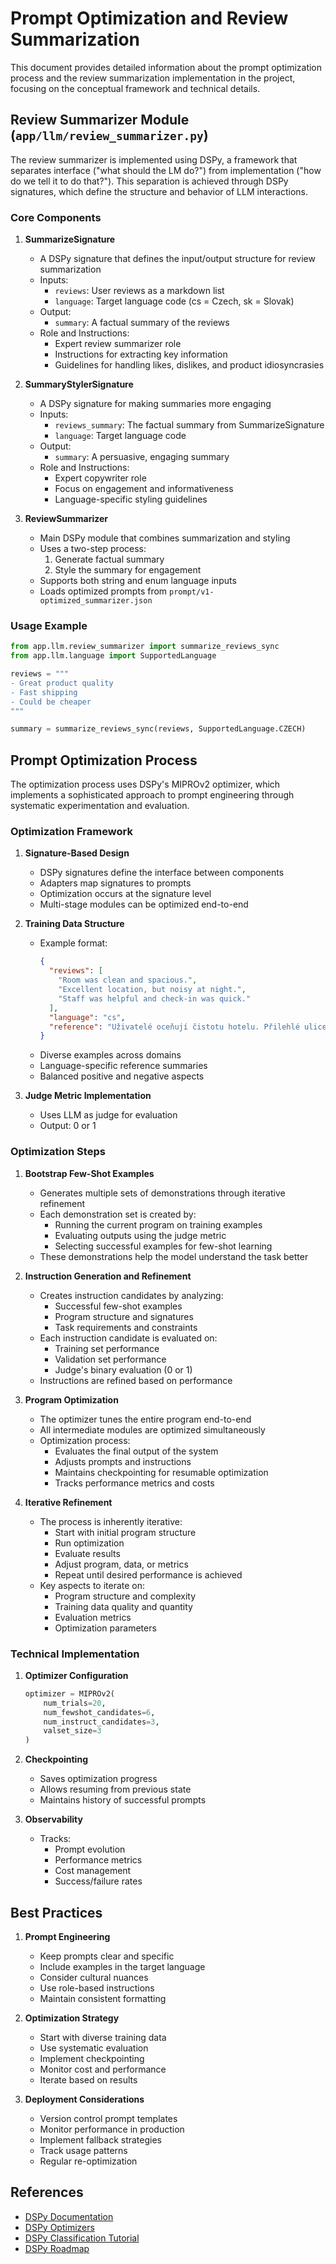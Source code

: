 # Prompt Optimization and Review Summarization

This document provides detailed information about the prompt optimization process and the review summarization implementation in the project, focusing on the conceptual framework and technical details.

## Review Summarizer Module (`app/llm/review_summarizer.py`)

The review summarizer is implemented using DSPy, a framework that separates interface ("what should the LM do?") from implementation ("how do we tell it to do that?"). This separation is achieved through DSPy signatures, which define the structure and behavior of LLM interactions.

### Core Components

1. **SummarizeSignature**
   - A DSPy signature that defines the input/output structure for review summarization
   - Inputs:
     - `reviews`: User reviews as a markdown list
     - `language`: Target language code (cs = Czech, sk = Slovak)
   - Output:
     - `summary`: A factual summary of the reviews
   - Role and Instructions:
     - Expert review summarizer role
     - Instructions for extracting key information
     - Guidelines for handling likes, dislikes, and product idiosyncrasies

2. **SummaryStylerSignature**
   - A DSPy signature for making summaries more engaging
   - Inputs:
     - `reviews_summary`: The factual summary from SummarizeSignature
     - `language`: Target language code
   - Output:
     - `summary`: A persuasive, engaging summary
   - Role and Instructions:
     - Expert copywriter role
     - Focus on engagement and informativeness
     - Language-specific styling guidelines

3. **ReviewSummarizer**
   - Main DSPy module that combines summarization and styling
   - Uses a two-step process:
     1. Generate factual summary
     2. Style the summary for engagement
   - Supports both string and enum language inputs
   - Loads optimized prompts from `prompt/v1-optimized_summarizer.json`

### Usage Example

```python
from app.llm.review_summarizer import summarize_reviews_sync
from app.llm.language import SupportedLanguage

reviews = """
- Great product quality
- Fast shipping
- Could be cheaper
"""

summary = summarize_reviews_sync(reviews, SupportedLanguage.CZECH)
```

## Prompt Optimization Process

The optimization process uses DSPy's MIPROv2 optimizer, which implements a sophisticated approach to prompt engineering through systematic experimentation and evaluation.

### Optimization Framework

1. **Signature-Based Design**
   - DSPy signatures define the interface between components
   - Adapters map signatures to prompts
   - Optimization occurs at the signature level
   - Multi-stage modules can be optimized end-to-end

2. **Training Data Structure**
   - Example format:
     ```json
     {
       "reviews": [
         "Room was clean and spacious.",
         "Excellent location, but noisy at night.",
         "Staff was helpful and check-in was quick."
       ],
       "language": "cs",
       "reference": "Uživatelé oceňují čistotu hotelu. Přilehlé ulice jsou hlučné."
     }
     ```
   - Diverse examples across domains
   - Language-specific reference summaries
   - Balanced positive and negative aspects

3. **Judge Metric Implementation**
   - Uses LLM as judge for evaluation
   - Output: 0 or 1

### Optimization Steps

1. **Bootstrap Few-Shot Examples**
   - Generates multiple sets of demonstrations through iterative refinement
   - Each demonstration set is created by:
     - Running the current program on training examples
     - Evaluating outputs using the judge metric
     - Selecting successful examples for few-shot learning
   - These demonstrations help the model understand the task better

2. **Instruction Generation and Refinement**
   - Creates instruction candidates by analyzing:
     - Successful few-shot examples
     - Program structure and signatures
     - Task requirements and constraints
   - Each instruction candidate is evaluated on:
     - Training set performance
     - Validation set performance
     - Judge's binary evaluation (0 or 1)
   - Instructions are refined based on performance

3. **Program Optimization**
   - The optimizer tunes the entire program end-to-end
   - All intermediate modules are optimized simultaneously
   - Optimization process:
     - Evaluates the final output of the system
     - Adjusts prompts and instructions
     - Maintains checkpointing for resumable optimization
     - Tracks performance metrics and costs

4. **Iterative Refinement**
   - The process is inherently iterative:
     - Start with initial program structure
     - Run optimization
     - Evaluate results
     - Adjust program, data, or metrics
     - Repeat until desired performance is achieved
   - Key aspects to iterate on:
     - Program structure and complexity
     - Training data quality and quantity
     - Evaluation metrics
     - Optimization parameters

### Technical Implementation

1. **Optimizer Configuration**
   ```python
   optimizer = MIPROv2(
       num_trials=20,
       num_fewshot_candidates=6,
       num_instruct_candidates=3,
       valset_size=3
   )
   ```

2. **Checkpointing**
   - Saves optimization progress
   - Allows resuming from previous state
   - Maintains history of successful prompts

3. **Observability**
   - Tracks:
     - Prompt evolution
     - Performance metrics
     - Cost management
     - Success/failure rates

## Best Practices

1. **Prompt Engineering**
   - Keep prompts clear and specific
   - Include examples in the target language
   - Consider cultural nuances
   - Use role-based instructions
   - Maintain consistent formatting

2. **Optimization Strategy**
   - Start with diverse training data
   - Use systematic evaluation
   - Implement checkpointing
   - Monitor cost and performance
   - Iterate based on results

3. **Deployment Considerations**
   - Version control prompt templates
   - Monitor performance in production
   - Implement fallback strategies
   - Track usage patterns
   - Regular re-optimization

## References

- [DSPy Documentation](https://dspy.ai/)
- [DSPy Optimizers](https://dspy.ai/learn/optimization/optimizers/)
- [DSPy Classification Tutorial](https://dspy.ai/tutorials/classification_finetuning/)
- [DSPy Roadmap](https://dspy.ai/roadmap/) 